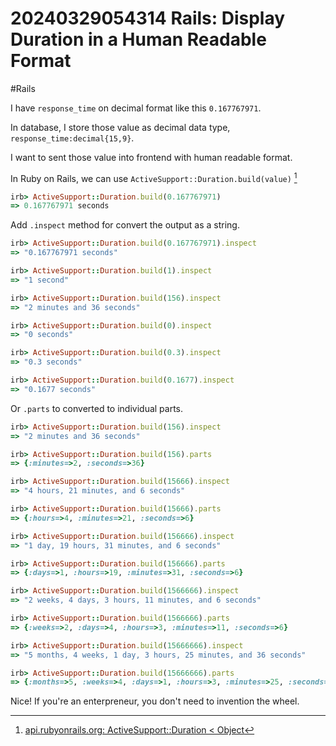 # 20240329054314 Rails: Display Duration in a Human Readable Format

#Rails

I have `response_time` on decimal format like this `0.167767971`.

In database, I store those value as decimal data type, `response_time:decimal{15,9}`.

I want to sent those value into frontend with human readable format.

In Ruby on Rails, we can use `ActiveSupport::Duration.build(value)` [^1]

```ruby
irb> ActiveSupport::Duration.build(0.167767971)
=> 0.167767971 seconds
```

Add `.inspect` method for convert the output as a string.

```ruby
irb> ActiveSupport::Duration.build(0.167767971).inspect
=> "0.167767971 seconds"

irb> ActiveSupport::Duration.build(1).inspect
=> "1 second"

irb> ActiveSupport::Duration.build(156).inspect
=> "2 minutes and 36 seconds"

irb> ActiveSupport::Duration.build(0).inspect
=> "0 seconds"

irb> ActiveSupport::Duration.build(0.3).inspect
=> "0.3 seconds"

irb> ActiveSupport::Duration.build(0.1677).inspect
=> "0.1677 seconds"
```

Or `.parts` to converted to individual parts.

```ruby
irb> ActiveSupport::Duration.build(156).inspect
=> "2 minutes and 36 seconds"

irb> ActiveSupport::Duration.build(156).parts
=> {:minutes=>2, :seconds=>36}

irb> ActiveSupport::Duration.build(15666).inspect
=> "4 hours, 21 minutes, and 6 seconds"

irb> ActiveSupport::Duration.build(15666).parts
=> {:hours=>4, :minutes=>21, :seconds=>6}

irb> ActiveSupport::Duration.build(156666).inspect
=> "1 day, 19 hours, 31 minutes, and 6 seconds"

irb> ActiveSupport::Duration.build(156666).parts
=> {:days=>1, :hours=>19, :minutes=>31, :seconds=>6}

irb> ActiveSupport::Duration.build(1566666).inspect
=> "2 weeks, 4 days, 3 hours, 11 minutes, and 6 seconds"

irb> ActiveSupport::Duration.build(1566666).parts
=> {:weeks=>2, :days=>4, :hours=>3, :minutes=>11, :seconds=>6}

irb> ActiveSupport::Duration.build(15666666).inspect
=> "5 months, 4 weeks, 1 day, 3 hours, 25 minutes, and 36 seconds"

irb> ActiveSupport::Duration.build(15666666).parts
=> {:months=>5, :weeks=>4, :days=>1, :hours=>3, :minutes=>25, :seconds=>36}
```

Nice! If you're an enterpreneur, you don't need to invention the wheel.


[^1]: [api.rubyonrails.org: ActiveSupport::Duration < Object](https://api.rubyonrails.org/classes/ActiveSupport/Duration.html#method-c-build)
